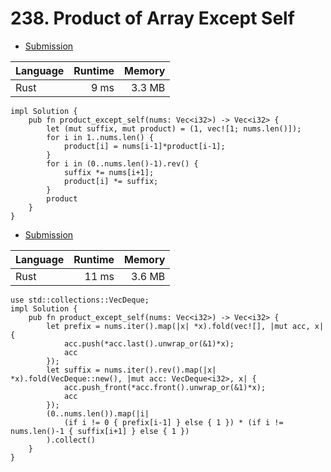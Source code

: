# 238. Product of Array Except Self
- [Submission](https://leetcode.com/submissions/detail/1252574087/)

| Language | Runtime | Memory |
| :-       |       -:|      -:|
| Rust | 9 ms | 3.3 MB |
```
impl Solution {
    pub fn product_except_self(nums: Vec<i32>) -> Vec<i32> {
        let (mut suffix, mut product) = (1, vec![1; nums.len()]);
        for i in 1..nums.len() {
            product[i] = nums[i-1]*product[i-1];
        }
        for i in (0..nums.len()-1).rev() {
            suffix *= nums[i+1];
            product[i] *= suffix;
        }
        product
    }
}
```
- [Submission](https://leetcode.com/submissions/detail/1252557883/)

| Language | Runtime | Memory |
| :-       |       -:|      -:|
| Rust | 11 ms | 3.6 MB |
```
use std::collections::VecDeque;
impl Solution {
    pub fn product_except_self(nums: Vec<i32>) -> Vec<i32> {
        let prefix = nums.iter().map(|x| *x).fold(vec![], |mut acc, x| {
            acc.push(*acc.last().unwrap_or(&1)*x);
            acc
        });
        let suffix = nums.iter().rev().map(|x| *x).fold(VecDeque::new(), |mut acc: VecDeque<i32>, x| {
            acc.push_front(*acc.front().unwrap_or(&1)*x);
            acc
        });
        (0..nums.len()).map(|i| 
            (if i != 0 { prefix[i-1] } else { 1 }) * (if i != nums.len()-1 { suffix[i+1] } else { 1 }) 
        ).collect()
    }
}
```
